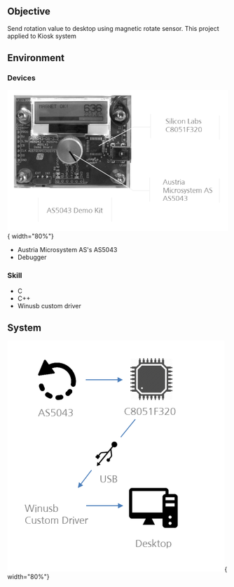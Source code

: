 ## Objective
Send rotation value to desktop using magnetic rotate sensor. 
This project applied to Kiosk system

## Environment

### Devices
![Overview](../imgs/embeded/device.png){ width="80%"}

- Austria Microsystem AS's AS5043
- Debugger

### Skill
- C
- C++
- Winusb custom driver

## System
![Overview](../imgs/embeded/flow.png){ width="80%"}